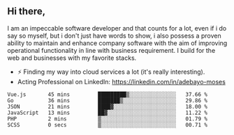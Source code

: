 ## Hi there,

I am an impeccable software developer and that counts for a lot, even if i do say so myself, but i don't just have words to show, i also possess a proven ability to maintain and enhance company software with the aim of improving operational functionality in line with business requirement. I build for the web and businesses with my favorite stacks.
- ⚡ Finding my way into cloud services a lot (it's really interesting).
- Acting Professional on LinkedIn: https://linkedin.com/in/adebayo-moses

<!--START_SECTION:waka-->

```text
Vue.js       45 mins         █████████▒░░░░░░░░░░░░░░░   37.66 %
Go           36 mins         ███████▒░░░░░░░░░░░░░░░░░   29.86 %
JSON         21 mins         ████▓░░░░░░░░░░░░░░░░░░░░   18.00 %
JavaScript   13 mins         ██▓░░░░░░░░░░░░░░░░░░░░░░   11.22 %
PHP          2 mins          ▒░░░░░░░░░░░░░░░░░░░░░░░░   01.79 %
SCSS         0 secs          ▒░░░░░░░░░░░░░░░░░░░░░░░░   00.71 %
```

<!--END_SECTION:waka-->
